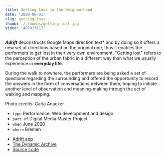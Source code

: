 ```yaml
---
title: Getting lost in the Neighborhood
date: '2020-06-01'
slug: getting-lost
thumb: ./_thumbs/getting-lost.jpg
video: '497023117'
---
```


***Adrift*** deconstructs Google Maps direction text* and by doing so it offers a new set of directions based on the original one, thus it enables the performers to get lost in their very own environment. "Getting lost" refers to the perception of the urban fabric in a different way than what we usually experience in **everyday life**.

During the walk to nowhere, the performers are being asked a set of questions regarding the surrounding and offered the opportunity to record the answers in the form of conversations between them, hoping to initiate another level of observation and meaning-making through the act of walking and mapping.

Photo credits: Carla Anacker

<!-- -->

- `type` Performance, Web development and design
- `part of` Digital Media Master Project
- `when` June 2020
- `where` Bremen

<!-- -->

- [Adrift app](https://farzadgo.github.io/adrift-react/)
- [The Dynamic Archive](https://thedynamicarchive.net/component/how-to-get-lost-in-the-neighborhood)
- [Source code](https://github.com/farzadgo/adrift-js)
